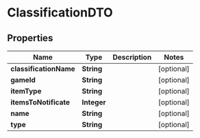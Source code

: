 
# ClassificationDTO

## Properties
Name | Type | Description | Notes
------------ | ------------- | ------------- | -------------
**classificationName** | **String** |  |  [optional]
**gameId** | **String** |  |  [optional]
**itemType** | **String** |  |  [optional]
**itemsToNotificate** | **Integer** |  |  [optional]
**name** | **String** |  |  [optional]
**type** | **String** |  |  [optional]



